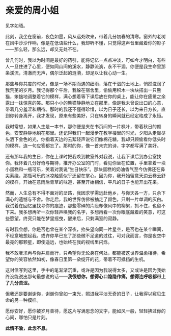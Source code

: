 # 亲爱的周小姐

见字如晤。

此刻，我坐在窗前，夜色如墨，风从远处吹来，带着几分初春的清寒。窗外的老树在风中沙沙作响，像是在低语些什么，我却听不懂，只觉得这声音里藏着你的影子——那么轻，那么远，却又无处不在。

曾几何时，我以为时间是最好的药引，能将记忆一点点冲淡，可如今才明白，有些人一旦住进了心里，便如同山间的溪水，静静流淌，永不干涸。你便是我生命里那条溪流，清澈而无声，偶尔泛起的涟漪，却足以让我心动一生。

那些与你共度的时光，像是一场不期而遇的细雨，落在干涸的土地上，悄然滋润了我荒芜的岁月。我记得那个午后，我躲在宿舍里，偷偷用积木一块块搭出一只熊猫，笨拙地调整着它的模样，满心想着等下课后放在你的桌上，能让你在疲惫之余露出一抹惊喜的笑。那只小小的熊猫静静地立在那里，像是我未曾说出口的心意，带着几分羞涩和期待。那时的我还不懂得珍惜，以为日子还长，以为来日方长，直到你转身离开，我才发现，原来有些美好，只在转身的瞬间就已经定格成了永恒。

我时常想，如果人生是一本书，那你便是夹在书页间的一片枫叶，带着秋日的颜色，安安静静地躺在那里。还记得我们一起漫步在教学楼里的时光，夕阳从走廊尽头洒下金色的光，你指着天边的云絮轻声说它们像棉花糖，我却只顾偷看你低头时的模样，连一句应答都忘了。那时的你，像一首未完的诗，字字都写满了美好。

还有那年我的生日，你在上课时把我唤到教室外对我说，让我下课后到办公室找你。我怀着几分好奇与期待，推开办公室的门时，看见你坐在位置，手里拿着一块小蛋糕和一瓶可乐，笑着对我说“生日快乐”。那块蛋糕的奶油香气至今仿佛还在鼻尖萦绕，那瓶可乐的冰凉触感似乎还留在掌心。因为你，我开始留意天边云卷云舒的模样，开始在意雨后青草的味道，甚至开始相信，平凡的日子也能开出花来。

然而，人生总有不得不面对的岔路，我因求学需远赴他乡，与你天各一方，只余下满心的遗憾与不舍。你走后，我的世界仿佛被抽走了颜色，只剩一片单调的灰白。我试着在回忆里找寻你的痕迹，那些零碎的片段却像风中的柳絮，抓不住，也留不下来。我多想再听一次你轻声唤我的名字，多想再看一次你眼底藏着的笑意，可这些愿望，终究只能在梦里摇曳，醒来后，只剩满室的寂静。

有时我会想，你是否也曾在某个深夜，抬头望向同一片星空，是否也在某个瞬间，不经意地想起我。或许你早已忘了那些微不足道的过往，可对我而言，你是夜空中最亮的那颗星，即使遥远，也始终在我的视线里闪烁。

我不敢奢求再与你并肩而行，只希望你无论身在何处，都能被这世界温柔相待，希望你的笑容依然如初，像春日里第一朵绽开的花，带着不可抵挡的生机。

这封信写到这里，手中的笔渐渐沉重，或许是因为我说得太多，又或许是因为我始终没能说出那句最想说的话——**我很想你，想得心口隐隐作痛，想得连呼吸都带上了几分苦涩。**

但我还是要谢谢你，谢谢你曾如一束光，照进我平淡无奇的日子，让我得以窥见生命的另一种模样。

愿你安好，愿你被岁月善待，愿这片写满思念的文字，能如风一般，轻轻拂过你的心间，哪怕只是片刻。

**此情不渝，此念不息。**